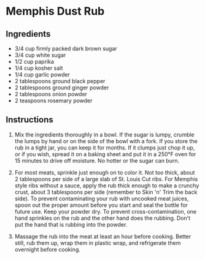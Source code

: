 # Memphis Dust Rub

## Ingredients
- 3/4 cup firmly packed dark brown sugar
- 3/4 cup white sugar
- 1/2 cup paprika
- 1/4 cup kosher salt
- 1/4 cup garlic powder
- 2 tablespoons ground black pepper
- 2 tablespoons ground ginger powder
- 2 tablespoons onion powder
- 2 teaspoons rosemary powder

## Instructions
1. Mix the ingredients thoroughly in a bowl. If the sugar is lumpy, crumble the lumps by hand or on the side of the bowl with a fork. If you store the rub in a tight jar, you can keep it for months. If it clumps just chop it up, or if you wish, spread it on a baking sheet and put it in a 250°F oven for 15 minutes to drive off moisture. No hotter or the sugar can burn.
 
2. For most meats, sprinkle just enough on to color it. Not too thick, about 2 tablespoons per side of a large slab of St. Louis Cut ribs. For Memphis style ribs without a sauce, apply the rub thick enough to make a crunchy crust, about 3 tablespoons per side (remember to Skin 'n' Trim the back side). To prevent contaminating your rub with uncooked meat juices, spoon out the proper amount before you start and seal the bottle for future use. Keep your powder dry. To prevent cross-contamination, one hand sprinkles on the rub and the other hand does the rubbing. Don't put the hand that is rubbing into the powder.
 
3. Massage the rub into the meat at least an hour before cooking. Better still, rub them up, wrap them in plastic wrap, and refrigerate them overnight before cooking.
